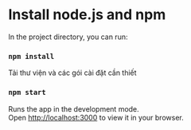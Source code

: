 # Install node.js and npm

In the project directory, you can run:

### `npm install`
Tải thư viện và các gói cài đặt cần thiết

### `npm start`

Runs the app in the development mode.\
Open [http://localhost:3000](http://localhost:3000) to view it in your browser.

